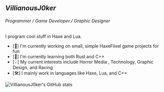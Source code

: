 ## *VillianousJ0ker*

<h6><i>Programmer / Game Developer / Graphic Designer</h6></i>



I program cool stuff in Haxe and Lua.

- [🔭] I'm currently working on small, simple HaxeFlixel game projects for fun
- [🌱] I'm currently learning both Rust and C++
- [💡] My current interests include Horror Media , Technology, Graphic Design, and Racing
- [🛠️] I mainly work in languages like Haxe, Lua, and C++


![VillianousJ0ker's GitHub stats](https://github-readme-stats.vercel.app/api?username=VillianousJ0ker&show_icons=true&theme=tokyonight&count_private=true)

<!--
**ShotgunJ0ker/ShotgunJ0ker** is a ✨ _special_ ✨ repository because its `README.md` (this file) appears on your GitHub profile.

Here are some ideas to get you started:

- 🔭 I’m currently working on ...
- 🌱 I’m currently learning ...
- 👯 I’m looking to collaborate on ...
- 🤔 I’m looking for help with ...
- 💬 Ask me about ...
- 📫 How to reach me: ...
- 😄 Pronouns: ...
- ⚡ Fun fact: ...
-->
